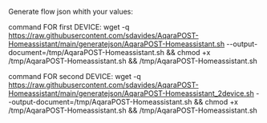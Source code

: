 Generate flow json whith your values:


command FOR first DEVICE:
wget -q https://raw.githubusercontent.com/sdavides/AqaraPOST-Homeassistant/main/generatejson/AqaraPOST-Homeassistant.sh --output-document=/tmp/AqaraPOST-Homeassistant.sh && chmod +x /tmp/AqaraPOST-Homeassistant.sh && /tmp/AqaraPOST-Homeassistant.sh

command FOR second DEVICE:
wget -q https://raw.githubusercontent.com/sdavides/AqaraPOST-Homeassistant/main/generatejson/AqaraPOST-Homeassistant_2device.sh --output-document=/tmp/AqaraPOST-Homeassistant.sh && chmod +x /tmp/AqaraPOST-Homeassistant.sh && /tmp/AqaraPOST-Homeassistant.sh

